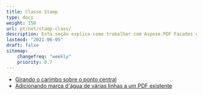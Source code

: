 ```yaml
---
title: Classe Stamp
type: docs
weight: 150
url: pt/net/stamp-class/
description: Esta seção explica como trabalhar com Aspose.PDF Facades usando a Classe Stamp.
lastmod: "2021-06-05"
draft: false
sitemap:
    changefreq: "weekly"
    priority: 0.7
---
```


- [Girando o carimbo sobre o ponto central](/pdf/net/rotating-stamp-about-the-center-point/)
- [Adicionando marca d'água de várias linhas a um PDF existente](/pdf/net/adding-multi-line-watermark-to-existing-pdf/)